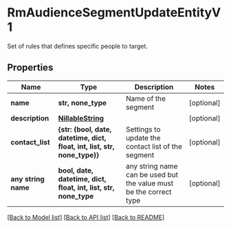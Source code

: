 # RmAudienceSegmentUpdateEntityV1

Set of rules that defines specific people to target.

## Properties
Name | Type | Description | Notes
------------ | ------------- | ------------- | -------------
**name** | **str, none_type** | Name of the segment | [optional] 
**description** | [**NillableString**](NillableString.md) |  | [optional] 
**contact_list** | **{str: (bool, date, datetime, dict, float, int, list, str, none_type)}** | Settings to update the contact list of the segment | [optional] 
**any string name** | **bool, date, datetime, dict, float, int, list, str, none_type** | any string name can be used but the value must be the correct type | [optional]

[[Back to Model list]](../README.md#documentation-for-models) [[Back to API list]](../README.md#documentation-for-api-endpoints) [[Back to README]](../README.md)


